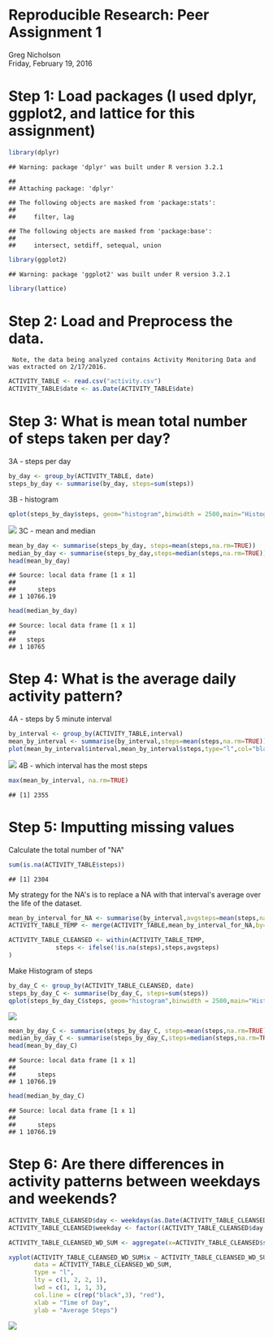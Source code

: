 # Reproducible Research: Peer Assignment 1
Greg Nicholson  
Friday, February 19, 2016  

Step 1: Load packages (I used dplyr, ggplot2, and lattice for this assignment)
========================

```r
library(dplyr)
```

```
## Warning: package 'dplyr' was built under R version 3.2.1
```

```
## 
## Attaching package: 'dplyr'
```

```
## The following objects are masked from 'package:stats':
## 
##     filter, lag
```

```
## The following objects are masked from 'package:base':
## 
##     intersect, setdiff, setequal, union
```

```r
library(ggplot2)
```

```
## Warning: package 'ggplot2' was built under R version 3.2.1
```

```r
library(lattice)
```

Step 2:  Load and Preprocess the data.
========================
     Note, the data being analyzed contains Activity Monitoring Data and was extracted on 2/17/2016. 



```r
ACTIVITY_TABLE <- read.csv("activity.csv")
ACTIVITY_TABLE$date <- as.Date(ACTIVITY_TABLE$date)
```

Step 3:  What is mean total number of steps taken per day?
========================

3A - steps per day

```r
by_day <- group_by(ACTIVITY_TABLE, date)
steps_by_day <- summarise(by_day, steps=sum(steps))
```
3B - histogram

```r
qplot(steps_by_day$steps, geom="histogram",binwidth = 2500,main="Histogram of Daily Step Count",xlab = "Daily Steps",fill=I("blue"),col=I("black")) 
```

![](PA1_Template_files/figure-html/unnamed-chunk-4-1.png)
3C - mean and median

```r
mean_by_day <- summarise(steps_by_day, steps=mean(steps,na.rm=TRUE))
median_by_day <- summarise(steps_by_day,steps=median(steps,na.rm=TRUE))
head(mean_by_day)
```

```
## Source: local data frame [1 x 1]
## 
##      steps
## 1 10766.19
```

```r
head(median_by_day)
```

```
## Source: local data frame [1 x 1]
## 
##   steps
## 1 10765
```

Step 4:  What is the average daily activity pattern?
======================

4A - steps by 5 minute interval

```r
by_interval <- group_by(ACTIVITY_TABLE,interval)
mean_by_interval <- summarise(by_interval,steps=mean(steps,na.rm=TRUE))
plot(mean_by_interval$interval,mean_by_interval$steps,type="l",col="black",xlab="5 Minute Interval",ylab="Steps")
```

![](PA1_Template_files/figure-html/unnamed-chunk-6-1.png)
4B - which interval has the most steps

```r
max(mean_by_interval, na.rm=TRUE)
```

```
## [1] 2355
```

Step 5:  Imputting missing values
======================

Calculate the total number of "NA"


```r
sum(is.na(ACTIVITY_TABLE$steps))
```

```
## [1] 2304
```

My strategy for the NA's is to replace a NA with that interval's average over the life of the dataset.

```r
mean_by_interval_for_NA <- summarise(by_interval,avgsteps=mean(steps,na.rm=TRUE))
ACTIVITY_TABLE_TEMP <- merge(ACTIVITY_TABLE,mean_by_interval_for_NA,by="interval")

ACTIVITY_TABLE_CLEANSED <- within(ACTIVITY_TABLE_TEMP,
             steps <- ifelse(!is.na(steps),steps,avgsteps)
)
```

Make Histogram of steps


```r
by_day_C <- group_by(ACTIVITY_TABLE_CLEANSED, date)
steps_by_day_C <- summarise(by_day_C, steps=sum(steps))
qplot(steps_by_day_C$steps, geom="histogram",binwidth = 2500,main="Histogram of Daily Step Count - Cleansed Data",xlab = "Daily Steps",fill=I("blue"),col=I("black")) 
```

![](PA1_Template_files/figure-html/unnamed-chunk-10-1.png)

```r
mean_by_day_C <- summarise(steps_by_day_C, steps=mean(steps,na.rm=TRUE))
median_by_day_C <- summarise(steps_by_day_C,steps=median(steps,na.rm=TRUE))
head(mean_by_day_C)
```

```
## Source: local data frame [1 x 1]
## 
##      steps
## 1 10766.19
```

```r
head(median_by_day_C)
```

```
## Source: local data frame [1 x 1]
## 
##      steps
## 1 10766.19
```

Step 6:  Are there differences in activity patterns between weekdays and weekends?
===============================


```r
ACTIVITY_TABLE_CLEANSED$day <- weekdays(as.Date(ACTIVITY_TABLE_CLEANSED$date))
ACTIVITY_TABLE_CLEANSED$weekday <- factor((ACTIVITY_TABLE_CLEANSED$day %in% c('Monday', 'Tuesday', 'Wednesday', 'Thursday', 'Friday')),levels = c(FALSE,TRUE), labels = c('Weekend','Weekday'))

ACTIVITY_TABLE_CLEANSED_WD_SUM <- aggregate(x=ACTIVITY_TABLE_CLEANSED$steps, by=list(interval=ACTIVITY_TABLE_CLEANSED$interval,weekday=ACTIVITY_TABLE_CLEANSED$weekday), FUN = mean, na.rm = TRUE)

xyplot(ACTIVITY_TABLE_CLEANSED_WD_SUM$x ~ ACTIVITY_TABLE_CLEANSED_WD_SUM$interval | ACTIVITY_TABLE_CLEANSED_WD_SUM$weekday,
       data = ACTIVITY_TABLE_CLEANSED_WD_SUM,
       type = "l",
       lty = c(1, 2, 2, 1),
       lwd = c(1, 1, 1, 3),
       col.line = c(rep("black",3), "red"),
       xlab = "Time of Day",
       ylab = "Average Steps")
```

![](PA1_Template_files/figure-html/unnamed-chunk-11-1.png)
